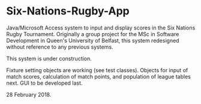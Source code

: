 # Six-Nations-Rugby-App
Java/Microsoft Access system to input and display scores in the Six Nations Rugby Tournament.
Originally a group project for the MSc in Software Development in Queen's University of Belfast,
this system redesigned without reference to any previous systems. 

This system is under construction.  

Fixture setting objects are working (see test classes).
Objects for input of match scores, calculation of match points, and population of league tables next.
GUI to be developed last.   

28 February 2018.
